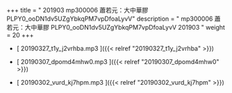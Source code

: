 +++
title = " 201903 mp300006 蕭若元：大中華膠 PLPY0_ooDN1dv5UZgYbkqPM7vpDfoaLyvV"
description = "  mp300006 蕭若元：大中華膠 PLPY0_ooDN1dv5UZgYbkqPM7vpDfoaLyvV 201903 "
weight = 20
+++



* [ 20190327_t1y_j2vrhba.mp3 ]({{< relref "20190327_t1y_j2vrhba" >}})


* [ 20190307_dpomd4mhw0.mp3 ]({{< relref "20190307_dpomd4mhw0" >}})


* [ 20190302_vurd_kj7hpm.mp3 ]({{< relref "20190302_vurd_kj7hpm" >}})

